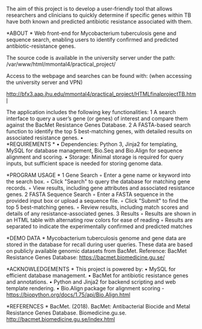 The aim of this project is to develop a user-friendly tool that allows researchers and
clinicians to quickly determine if specific genes within TB have both known and predicted
antibiotic resistance associated with them.



*ABOUT *
Web front-end for Mycobacterium tuberculosis gene and sequence search, enabling users to identify confirmed and predicted antibiotic-resistance genes.

The source code is available in the university server under the path:
/var/www/html/mmontal4/practical_project/


Access to the webpage and searches can be found with: (when accessing the university server and VPN)

http://bfx3.aap.jhu.edu/mmontal4/practical_project/HTMLfinalprojectTB.html

The application includes the following key functionalities:
	1	A search interface to query a user’s gene (or genes) of interest and compare them against the BacMet Resistance Genes Database.
	2	A FASTA-based search function to identify the top 5 best-matching genes, with detailed results on associated resistance genes.
	•	
*REQUIREMENTS *
	•	Dependencies: Python 3, Jinja2 for templating, MySQL for database management, Bio.Seq and Bio.Align for sequence alignment and scoring.
	•	Storage: Minimal storage is required for query inputs, but sufficient space is needed for storing genome data.

*PROGRAM USAGE *
	1	Gene Search
	◦	Enter a gene name or keyword into the search box.
	◦	Click "Search" to query the database for matching gene records.
	◦	View results, including gene attributes and associated resistance genes.
	2	FASTA Sequence Search
	◦	Enter a FASTA sequence in the provided input box or upload a sequence file.
	◦	Click "Submit" to find the top 5 best-matching genes.
	◦	Review results, including match scores and details of any resistance-associated genes.
	3	Results
	◦	Results are shown in an HTML table with alternating row colors for ease of reading
	◦	Results are separated to indicate the experimentally confirmed and predicted matches

*DEMO DATA *
Mycobacterium tuberculosis genome and gene data are stored in the database for recall during user queries. These data are based on publicly available genomic datasets from BacMet.
Reference: BacMet Resistance Genes Database: https://bacmet.biomedicine.gu.se/

*ACKNOWLEDGEMENTS *
This project is powered by:
	•	MySQL for efficient database management.
	•	BacMet for antibiotic resistance genes and annotations.
	•	Python and Jinja2 for backend scripting and web template rendering.
	•	Bio.Align package for alignment scoring - https://biopython.org/docs/1.75/api/Bio.Align.html

*REFERENCES *
BacMet. (2018). BacMet: Antibacterial Biocide and Metal Resistance Genes Database. Biomedicine.gu.se. http://bacmet.biomedicine.gu.se/index.html





